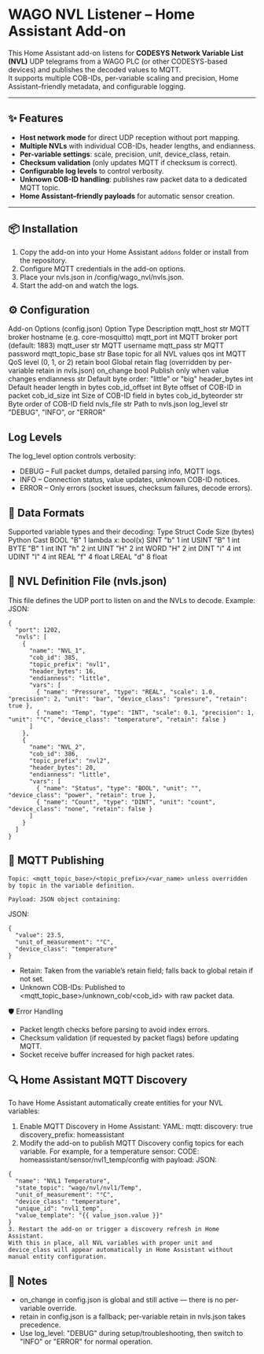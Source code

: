 # WAGO NVL Listener – Home Assistant Add-on

This Home Assistant add-on listens for **CODESYS Network Variable List (NVL)** UDP telegrams from a WAGO PLC (or other CODESYS-based devices) and publishes the decoded values to MQTT.  
It supports multiple COB-IDs, per-variable scaling and precision, Home Assistant–friendly metadata, and configurable logging.

---

## ✨ Features

- **Host network mode** for direct UDP reception without port mapping.
- **Multiple NVLs** with individual COB-IDs, header lengths, and endianness.
- **Per-variable settings**: scale, precision, unit, device_class, retain.
- **Checksum validation** (only updates MQTT if checksum is correct).
- **Configurable log levels** to control verbosity.
- **Unknown COB-ID handling**: publishes raw packet data to a dedicated MQTT topic.
- **Home Assistant–friendly payloads** for automatic sensor creation.

---

## 📦 Installation

1. Copy the add-on into your Home Assistant `addons` folder or install from the repository.
2. Configure MQTT credentials in the add-on options.
3. Place your nvls.json in /config/wago_nvl/nvls.json.
4. Start the add-on and watch the logs.

## ⚙️ Configuration
Add-on Options (config.json)
Option	Type	Description
mqtt_host	str	MQTT broker hostname (e.g. core-mosquitto)
mqtt_port	int	MQTT broker port (default: 1883)
mqtt_user	str	MQTT username
mqtt_pass	str	MQTT password
mqtt_topic_base	str	Base topic for all NVL values
qos	int	MQTT QoS level (0, 1, or 2)
retain	bool	Global retain flag (overridden by per-variable retain in nvls.json)
on_change	bool	Publish only when value changes
endianness	str	Default byte order: "little" or "big"
header_bytes	int	Default header length in bytes
cob_id_offset	int	Byte offset of COB-ID in packet
cob_id_size	int	Size of COB-ID field in bytes
cob_id_byteorder	str	Byte order of COB-ID field
nvls_file	str	Path to nvls.json
log_level	str	"DEBUG", "INFO", or "ERROR"

## Log Levels

The log_level option controls verbosity:
* DEBUG – Full packet dumps, detailed parsing info, MQTT logs.
* INFO – Connection status, value updates, unknown COB-ID notices.
* ERROR – Only errors (socket issues, checksum failures, decode errors).

## 📄 Data Formats
Supported variable types and their decoding:
Type	Struct Code	Size (bytes)	Python Cast
BOOL	"B"	1	lambda x: bool(x)
SINT	"b"	1	int
USINT	"B"	1	int
BYTE	"B"	1	int
INT	"h"	2	int
UINT	"H"	2	int
WORD	"H"	2	int
DINT	"i"	4	int
UDINT	"I"	4	int
REAL	"f"	4	float
LREAL	"d"	8	float

## 📂 NVL Definition File (nvls.json)

This file defines the UDP port to listen on and the NVLs to decode.
Example:
JSON:
```
{
  "port": 1202,
  "nvls": [
    {
      "name": "NVL_1",
      "cob_id": 385,
      "topic_prefix": "nvl1",
      "header_bytes": 16,
      "endianness": "little",
      "vars": [
        { "name": "Pressure", "type": "REAL", "scale": 1.0, "precision": 2, "unit": "bar", "device_class": "pressure", "retain": true },
        { "name": "Temp", "type": "INT", "scale": 0.1, "precision": 1, "unit": "°C", "device_class": "temperature", "retain": false }
      ]
    },
    {
      "name": "NVL_2",
      "cob_id": 386,
      "topic_prefix": "nvl2",
      "header_bytes": 20,
      "endianness": "little",
      "vars": [
        { "name": "Status", "type": "BOOL", "unit": "", "device_class": "power", "retain": true },
        { "name": "Count", "type": "DINT", "unit": "count", "device_class": "none", "retain": false }
      ]
    }
  ]
}
```

## 📨 MQTT Publishing

    Topic: <mqtt_topic_base>/<topic_prefix>/<var_name> unless overridden by topic in the variable definition.

    Payload: JSON object containing:
JSON:
```
{
  "value": 23.5,
  "unit_of_measurement": "°C",
  "device_class": "temperature"
}
```

* Retain: Taken from the variable’s retain field; falls back to global retain if not set.
* Unknown COB-IDs: Published to <mqtt_topic_base>/unknown_cob/<cob_id> with raw packet data.

🛡 Error Handling
* Packet length checks before parsing to avoid index errors.
* Checksum validation (if requested by packet flags) before updating MQTT.
* Socket receive buffer increased for high packet rates.

## 🔍 Home Assistant MQTT Discovery

To have Home Assistant automatically create entities for your NVL variables:

1. Enable MQTT Discovery in Home Assistant:
YAML:
mqtt:
  discovery: true
  discovery_prefix: homeassistant
2. Modify the add-on to publish MQTT Discovery config topics for each variable. For example, for a temperature sensor:
CODE:
homeassistant/sensor/nvl1_temp/config
with payload:
JSON:
```
{
  "name": "NVL1 Temperature",
  "state_topic": "wago/nvl/nvl1/Temp",
  "unit_of_measurement": "°C",
  "device_class": "temperature",
  "unique_id": "nvl1_temp",
  "value_template": "{{ value_json.value }}"
}
3. Restart the add-on or trigger a discovery refresh in Home Assistant.
With this in place, all NVL variables with proper unit and device_class will appear automatically in Home Assistant without manual entity configuration.
```

## 📌 Notes
* on_change in config.json is global and still active — there is no per-variable override.
* retain in config.json is a fallback; per-variable retain in nvls.json takes precedence.
* Use log_level: "DEBUG" during setup/troubleshooting, then switch to "INFO" or "ERROR" for normal operation.